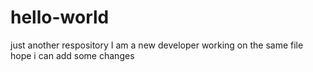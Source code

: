 # hello-world
just another respository
I am a new developer working on the same file
hope i can add some changes
